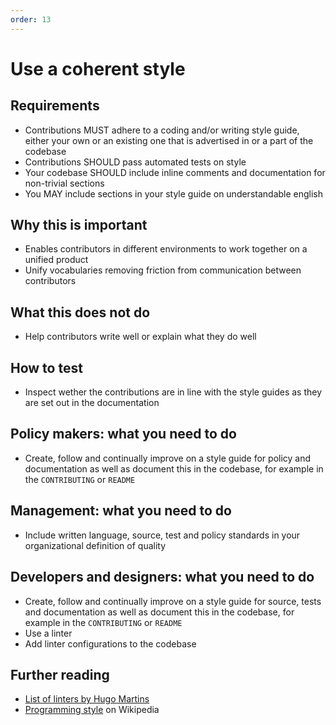 ```yaml
---
order: 13
---
```


# Use a coherent style

## Requirements

* Contributions MUST adhere to a coding and/or writing style guide, either your own or an existing one that is advertised in or a part of the codebase
* Contributions SHOULD pass automated tests on style
* Your codebase SHOULD include inline comments and documentation for non-trivial sections
* You MAY include sections in your style guide on understandable english

## Why this is important

* Enables contributors in different environments to work together on a unified product
* Unify vocabularies removing friction from communication between contributors

## What this does not do

* Help contributors write well or explain what they do well

## How to test

* Inspect wether the contributions are in line with the style guides as they are set out in the documentation

## Policy makers: what you need to do

* Create, follow and continually improve on a style guide for policy and documentation as well as document this in the codebase, for example in the `CONTRIBUTING` or `README`

## Management: what you need to do

* Include written language, source, test and policy standards in your organizational definition of quality

## Developers and designers: what you need to do

* Create, follow and continually improve on a style guide for source, tests  and documentation as well as document this in the codebase, for example in the `CONTRIBUTING` or `README`
* Use a linter
* Add linter configurations to the codebase

## Further reading

* [List of linters by Hugo Martins](https://github.com/caramelomartins/awesome-linters)
* [Programming style](https://en.wikipedia.org/wiki/Programming_style) on Wikipedia
